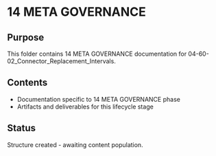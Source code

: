 # 14 META GOVERNANCE

## Purpose
This folder contains 14 META GOVERNANCE documentation for 04-60-02_Connector_Replacement_Intervals.

## Contents
- Documentation specific to 14 META GOVERNANCE phase
- Artifacts and deliverables for this lifecycle stage

## Status
Structure created - awaiting content population.
